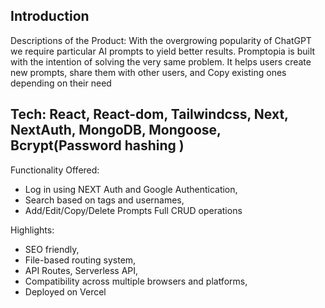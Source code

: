 

## Introduction
Descriptions of the Product: With the overgrowing popularity of ChatGPT we require particular AI prompts to yield better results. Promptopia is built with the intention of solving the very same problem. It helps users create new prompts, share them with other users, and Copy existing ones depending on their need


## Tech: React, React-dom, Tailwindcss, Next, NextAuth, MongoDB, Mongoose, Bcrypt(Password hashing )

 Functionality Offered: 
  - Log in using NEXT Auth and Google Authentication, 
  - Search based on tags and usernames, 
  - Add/Edit/Copy/Delete Prompts Full CRUD operations

Highlights: 
  - SEO friendly, 
  - File-based routing system,
  - API Routes, Serverless API, 
  - Compatibility across multiple browsers and platforms, 
  - Deployed on Vercel 
